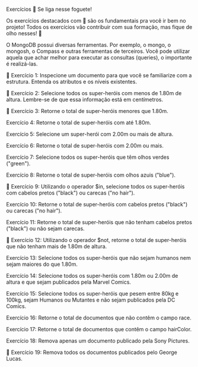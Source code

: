 Exercícios
🚀 Se liga nesse foguete!

Os exercícios destacados com 🚀 são os fundamentais pra você ir bem no projeto! Todos os exercícios vão contribuir com sua formação, mas fique de olho nesses! 👀

O MongoDB possui diversas ferramentas. Por exemplo, o mongo, o mongosh, o Compass e outras ferramentas de terceiros. Você pode utilizar aquela que achar melhor para executar as consultas (queries), o importante é realizá-las.

🚀 Exercício 1: Inspecione um documento para que você se familiarize com a estrutura. Entenda os atributos e os níveis existentes.

🚀 Exercício 2: Selecione todos os super-heróis com menos de 1.80m de altura. Lembre-se de que essa informação está em centímetros.

🚀 Exercício 3: Retorne o total de super-heróis menores que 1.80m.

Exercício 4: Retorne o total de super-heróis com até 1.80m.

Exercício 5: Selecione um super-herói com 2.00m ou mais de altura.

Exercício 6: Retorne o total de super-heróis com 2.00m ou mais.

Exercício 7: Selecione todos os super-heróis que têm olhos verdes ("green").

Exercício 8: Retorne o total de super-heróis com olhos azuis ("blue").

🚀 Exercício 9: Utilizando o operador $in, selecione todos os super-heróis com cabelos pretos ("black") ou carecas ("no hair").

Exercício 10: Retorne o total de super-heróis com cabelos pretos ("black") ou carecas ("no hair").

Exercício 11: Retorne o total de super-heróis que não tenham cabelos pretos ("black") ou não sejam carecas.

🚀 Exercício 12: Utilizando o operador $not, retorne o total de super-heróis que não tenham mais de 1.80m de altura.

Exercício 13: Selecione todos os super-heróis que não sejam humanos nem sejam maiores do que 1.80m.

Exercício 14: Selecione todos os super-heróis com 1.80m ou 2.00m de altura e que sejam publicados pela Marvel Comics.

Exercício 15: Selecione todos os super-heróis que pesem entre 80kg e 100kg, sejam Humanos ou Mutantes e não sejam publicados pela DC Comics.

Exercício 16: Retorne o total de documentos que não contêm o campo race.

Exercício 17: Retorne o total de documentos que contêm o campo hairColor.

Exercício 18: Remova apenas um documento publicado pela Sony Pictures.

🚀 Exercício 19: Remova todos os documentos publicados pelo George Lucas.

